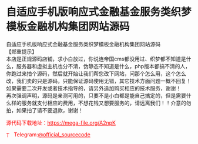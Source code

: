 # 自适应手机版响应式金融基金服务类织梦模板金融机构集团网站源码

自适应手机版响应式金融基金服务类织梦模板金融机构集团网站源码<br>【郑重提示】<br>本店是正规源码店铺，求小白放过，你说连帝国cms都没用过、织梦都不知道是什么，服务器和虚拟主机也分不清，伪静态不知道是什么，php版本都搞不清的人，你跑过来拍个源码，然后就开始让我们帮您改下网站，问那个怎么用，这个怎么改，我们卖的只是源码，只能保证源码使用无错，其它技术方面问题一概不回复！如果需要二次开发或者技术指导的，请另外追加购买相应的技术服务，谢谢！<br>再次强调声明，源码是亲测可用的，只要不是小白都是能自己搞定的，但是需要什么样的服务就支付相应的费用，不想花钱又想要服务的，请远离我们！！介意的勿拍，如果拍了请不要退款，谢谢！<br>


<p style="color: red;">源代码下载地址：<a href="https://mega-file.org/A2npK" style="color: red;">https://mega-file.org/A2npK</a></p><p style="color: red;"><img src="https://cdn-icons-png.flaticon.com/512/2111/2111646.png" alt="Telegram Icon" style="width: 16px; vertical-align: middle; margin-right: 5px;">Telegram:<a href="https://t.me/official_sourcecode" style="color: red;">@official_sourcecode</a></p>